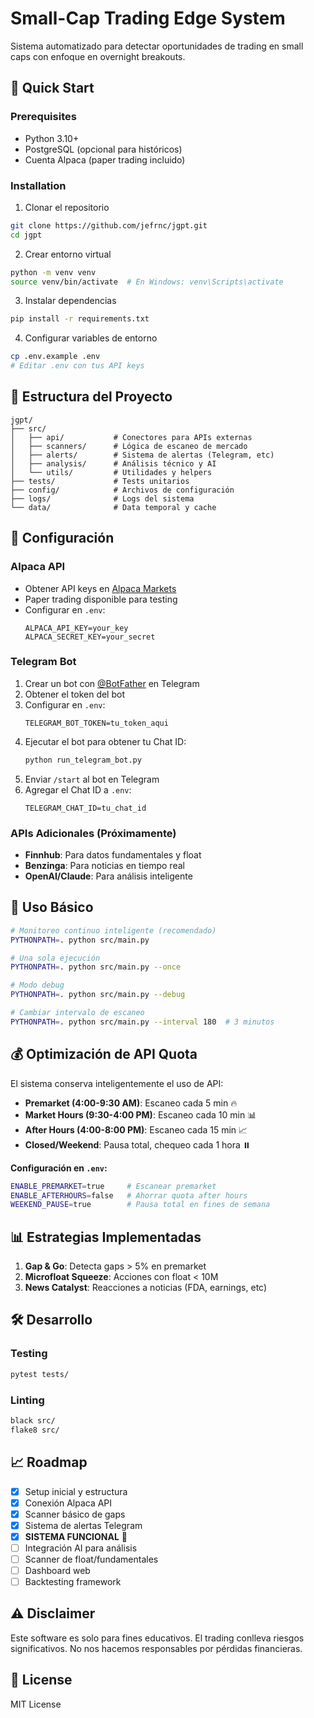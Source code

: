 # Small-Cap Trading Edge System

Sistema automatizado para detectar oportunidades de trading en small caps con enfoque en overnight breakouts.

## 🚀 Quick Start

### Prerequisites
- Python 3.10+
- PostgreSQL (opcional para históricos)
- Cuenta Alpaca (paper trading incluido)

### Installation

1. Clonar el repositorio
```bash
git clone https://github.com/jefrnc/jgpt.git
cd jgpt
```

2. Crear entorno virtual
```bash
python -m venv venv
source venv/bin/activate  # En Windows: venv\Scripts\activate
```

3. Instalar dependencias
```bash
pip install -r requirements.txt
```

4. Configurar variables de entorno
```bash
cp .env.example .env
# Editar .env con tus API keys
```

## 📁 Estructura del Proyecto

```
jgpt/
├── src/
│   ├── api/           # Conectores para APIs externas
│   ├── scanners/      # Lógica de escaneo de mercado
│   ├── alerts/        # Sistema de alertas (Telegram, etc)
│   ├── analysis/      # Análisis técnico y AI
│   └── utils/         # Utilidades y helpers
├── tests/             # Tests unitarios
├── config/            # Archivos de configuración
├── logs/              # Logs del sistema
└── data/              # Data temporal y cache
```

## 🔧 Configuración

### Alpaca API
- Obtener API keys en [Alpaca Markets](https://alpaca.markets/)
- Paper trading disponible para testing
- Configurar en `.env`:
  ```
  ALPACA_API_KEY=your_key
  ALPACA_SECRET_KEY=your_secret
  ```

### Telegram Bot
1. Crear un bot con [@BotFather](https://t.me/botfather) en Telegram
2. Obtener el token del bot
3. Configurar en `.env`:
   ```
   TELEGRAM_BOT_TOKEN=tu_token_aqui
   ```
4. Ejecutar el bot para obtener tu Chat ID:
   ```bash
   python run_telegram_bot.py
   ```
5. Enviar `/start` al bot en Telegram
6. Agregar el Chat ID a `.env`:
   ```
   TELEGRAM_CHAT_ID=tu_chat_id
   ```

### APIs Adicionales (Próximamente)
- **Finnhub**: Para datos fundamentales y float
- **Benzinga**: Para noticias en tiempo real
- **OpenAI/Claude**: Para análisis inteligente

## 🎯 Uso Básico

```bash
# Monitoreo continuo inteligente (recomendado)
PYTHONPATH=. python src/main.py

# Una sola ejecución
PYTHONPATH=. python src/main.py --once

# Modo debug
PYTHONPATH=. python src/main.py --debug

# Cambiar intervalo de escaneo
PYTHONPATH=. python src/main.py --interval 180  # 3 minutos
```

## 💰 Optimización de API Quota

El sistema conserva inteligentemente el uso de API:

- **Premarket (4:00-9:30 AM)**: Escaneo cada 5 min 🔥
- **Market Hours (9:30-4:00 PM)**: Escaneo cada 10 min 📊  
- **After Hours (4:00-8:00 PM)**: Escaneo cada 15 min 📈
- **Closed/Weekend**: Pausa total, chequeo cada 1 hora ⏸️

**Configuración en `.env`:**
```bash
ENABLE_PREMARKET=true     # Escanear premarket
ENABLE_AFTERHOURS=false   # Ahorrar quota after hours
WEEKEND_PAUSE=true        # Pausa total en fines de semana
```

## 📊 Estrategias Implementadas

1. **Gap & Go**: Detecta gaps > 5% en premarket
2. **Microfloat Squeeze**: Acciones con float < 10M
3. **News Catalyst**: Reacciones a noticias (FDA, earnings, etc)

## 🛠️ Desarrollo

### Testing
```bash
pytest tests/
```

### Linting
```bash
black src/
flake8 src/
```

## 📈 Roadmap

- [x] Setup inicial y estructura
- [x] Conexión Alpaca API
- [x] Scanner básico de gaps
- [x] Sistema de alertas Telegram
- [x] **SISTEMA FUNCIONAL** 🎉
- [ ] Integración AI para análisis
- [ ] Scanner de float/fundamentales  
- [ ] Dashboard web
- [ ] Backtesting framework

## ⚠️ Disclaimer

Este software es solo para fines educativos. El trading conlleva riesgos significativos. No nos hacemos responsables por pérdidas financieras.

## 📝 License

MIT License
